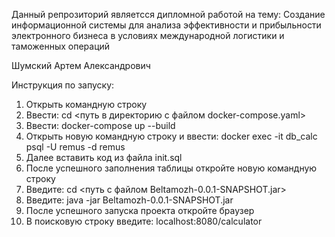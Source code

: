 Данный репрозиторий являетсся дипломной работой на тему: Создание информационной системы для анализа эффективности и прибыльности электронного бизнеса в условиях международной логистики и таможенных операций

Шумский Артем Александрович 

Инструкция по запуску:
1) Открыть командную строку
2) Ввести: cd <путь в директорию с файлом docker-compose.yaml>
3) Ввести: docker-compose up --build
4) Открыть новую командную строку и ввести: docker exec -it db_calc psql -U remus -d remus
5) Далее вставить код из файла init.sql
6) После успешного заполнения таблицы откройте новую командную строку
7) Введите: cd <путь с файлом Beltamozh-0.0.1-SNAPSHOT.jar>
8) Введите: java -jar Beltamozh-0.0.1-SNAPSHOT.jar
9) После успешного запуска проекта откройте браузер
10) В поисковую строку введите: localhost:8080/calculator
